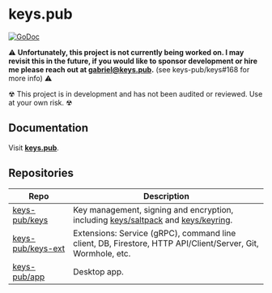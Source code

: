 # keys.pub

[![GoDoc](https://godoc.org/github.com/keys-pub/keys?status.svg)](https://godoc.org/github.com/keys-pub/keys)

:warning: **Unfortunately, this project is not currently being worked on. I may revisit this in the future, if you would like to sponsor development or hire me please reach out at gabriel@keys.pub.** (see keys-pub/keys#168 for more info) :warning:

☢ This project is in development and has not been audited or reviewed. Use at your own risk. ☢

## Documentation

Visit **[keys.pub](https://keys.pub)**.

## Repositories

| Repo                                                      | Description                                                                                                                                                                                    |
| --------------------------------------------------------- | ---------------------------------------------------------------------------------------------------------------------------------------------------------------------------------------------- |
| [keys-pub/keys](https://github.com/keys-pub/keys)         | Key management, signing and encryption, including [keys/saltpack](https://godoc.org/github.com/keys-pub/keys/saltpack) and [keys/keyring](https://godoc.org/github.com/keys-pub/keys/keyring). |
| [keys-pub/keys-ext](https://github.com/keys-pub/keys-ext) | Extensions: Service (gRPC), command line client, DB, Firestore, HTTP API/Client/Server, Git, Wormhole, etc.                                                                                    |
| [keys-pub/app](https://github.com/keys-pub/app)           | Desktop app.                                                                                                                                                                                   |
